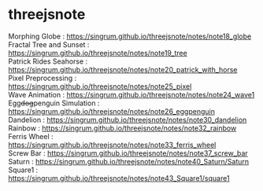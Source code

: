 # threejsnote  
Morphing Globe : https://singrum.github.io/threejsnote/notes/note18_globe  
Fractal Tree and Sunset : https://singrum.github.io/threejsnote/notes/note19_tree  
Patrick Rides Seahorse : https://singrum.github.io/threejsnote/notes/note20_patrick_with_horse  
Pixel Preprocessing : https://singrum.github.io/threejsnote/notes/note25_pixel  
Wave Animation : https://singrum.github.io/threejsnote/notes/note24_wave1  
Egg~~dog~~penguin Simulation : https://singrum.github.io/threejsnote/notes/note26_eggpenguin  
Dandelion : https://singrum.github.io/threejsnote/notes/note30_dandelion  
Rainbow : https://singrum.github.io/threejsnote/notes/note32_rainbow  
Ferris Wheel : https://singrum.github.io/threejsnote/notes/note33_ferris_wheel  
Screw Bar : https://singrum.github.io/threejsnote/notes/note37_screw_bar  
Saturn : https://singrum.github.io/threejsnote/notes/note40_Saturn/Saturn  
Square1 : https://singrum.github.io/threejsnote/notes/note43_Square1/square1  
